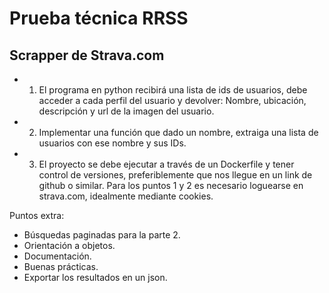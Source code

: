 # Prueba técnica RRSS

## Scrapper de Strava.com

- 1. El programa en python recibirá una lista de ids de usuarios, debe acceder a cada perfil
del usuario y devolver: Nombre, ubicación, descripción y url de la imagen del usuario.
- 2. Implementar una función que dado un nombre, extraiga una lista de usuarios con ese
nombre y sus IDs.
- 3. El proyecto se debe ejecutar a través de un Dockerfile y tener control de versiones,
preferiblemente que nos llegue en un link de github o similar.
Para los puntos 1 y 2 es necesario loguearse en strava.com, idealmente mediante cookies.

Puntos extra:
- Búsquedas paginadas para la parte 2.
- Orientación a objetos.
- Documentación.
- Buenas prácticas.
- Exportar los resultados en un json.